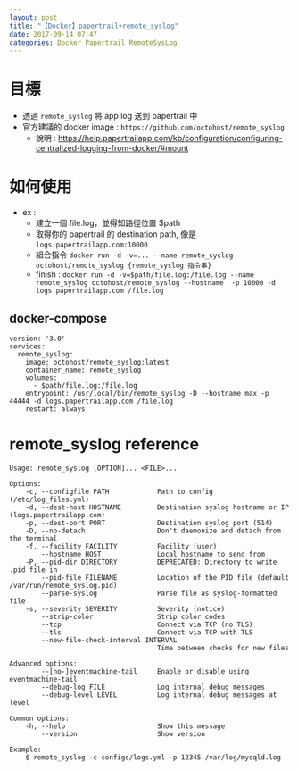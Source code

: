 ```yaml
---
layout: post
title: "【Docker】papertrail+remote_syslog"
date: 2017-09-14 07:47
categories: Docker Papertrail RemoteSysLog
---
```


# 目標
- 透過 `remote_syslog` 將 app log 送到 papertrail 中
- 官方建議的 docker image : `https://github.com/octohost/remote_syslog`
	- 說明 : https://help.papertrailapp.com/kb/configuration/configuring-centralized-logging-from-docker/#mount
<!--more-->

# 如何使用

- ex : 
	- 建立一個 file.log，並得知路徑位置 $path
	- 取得你的 papertrail 的 destination path, 像是 `logs.papertrailapp.com:10000`
	- 組合指令 `docker run -d -v=... --name remote_syslog octohost/remote_syslog {remote_syslog 指令串}`
	- finish : `docker run -d -v=$path/file.log:/file.log --name remote_syslog octohost/remote_syslog --hostname  -p 10000 -d logs.papertrailapp.com /file.log`

## docker-compose
```
version: '3.0'
services:
  remote_syslog:
    image: octohost/remote_syslog:latest
    container_name: remote_syslog
    volumes:
      - $path/file.log:/file.log
    entrypoint: /usr/local/bin/remote_syslog -D --hostname max -p 44444 -d logs.papertrailapp.com /file.log
    restart: always
```

# remote_syslog reference

```
Usage: remote_syslog [OPTION]... <FILE>...

Options:
    -c, --configfile PATH            Path to config (/etc/log_files.yml)
    -d, --dest-host HOSTNAME         Destination syslog hostname or IP (logs.papertrailapp.com)
    -p, --dest-port PORT             Destination syslog port (514)
    -D, --no-detach                  Don't daemonize and detach from the terminal
    -f, --facility FACILITY          Facility (user)
        --hostname HOST              Local hostname to send from
    -P, --pid-dir DIRECTORY          DEPRECATED: Directory to write .pid file in
        --pid-file FILENAME          Location of the PID file (default /var/run/remote_syslog.pid)
        --parse-syslog               Parse file as syslog-formatted file
    -s, --severity SEVERITY          Severity (notice)
        --strip-color                Strip color codes
        --tcp                        Connect via TCP (no TLS)
        --tls                        Connect via TCP with TLS
        --new-file-check-interval INTERVAL
                                     Time between checks for new files

Advanced options:
        --[no-]eventmachine-tail     Enable or disable using eventmachine-tail
        --debug-log FILE             Log internal debug messages
        --debug-level LEVEL          Log internal debug messages at level

Common options:
    -h, --help                       Show this message
        --version                    Show version

Example:
    $ remote_syslog -c configs/logs.yml -p 12345 /var/log/mysqld.log
```